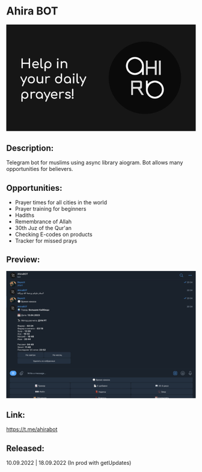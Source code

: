 # Ahira BOT

[![Header](https://github.com/albayazit/AhiraBOT/blob/main/data/preview.png)](https://t.me/ahirabot)

## Description:
Telegram bot for muslims using async library aiogram. Bot allows many opportunities for believers.

## Opportunities:
* Prayer times for all cities in the world
* Prayer training for beginners
* Hadiths
* Remembrance of Allah
* 30th Juz of the Qur'an
* Checking E-codes on products
* Tracker for missed prays

## Preview:

[![Preview](https://github.com/albayazit/AhiraBOT/blob/main/data/previewMenu.png)](https://t.me/ahirabot)

## Link:
https://t.me/ahirabot

## Released:
10.09.2022 | 18.09.2022 (In prod with getUpdates)
